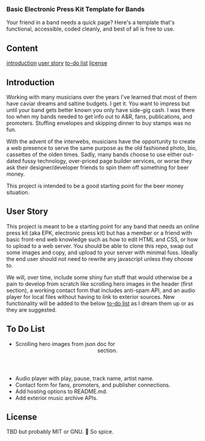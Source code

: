 ### Basic Electronic Press Kit Template for Bands

Your friend in a band needs a quick page? Here's a template that's functional, accessible, coded cleanly, and best of all is free to use.

## Content

[introduction](#introduction)
[user story](#user-story)
[to-do list](#to-do-list)
[license](#license)

## Introduction

Working with many musicians over the years I've learned that most of them have caviar dreams and saltine budgets. I get it. You want to impress but until your band gets better known you only have side-gig cash. I was there too when my bands needed to get info out to A&R, fans, publications, and promoters. Stuffing envelopes and skipping dinner to buy stamps was no fun.

With the advent of the interwebs, musicians have the opportunity to create a web presence to serve the same purpose as the old fashioned photo, bio, cassettes of the olden times. Sadly, many bands choose to use either out-dated fussy technology, over-priced page builder services, or worse they ask their designer/developer friends to spin them off something for beer money.

This project is intended to be a good starting point for the beer money situation.

## User Story

This project is meant to be a starting point for any band that needs an online press kit (aka EPK, electronic press kit) but has a member or a friend with basic front-end web knowledge such as how to edit HTML and CSS, or how to upload to a web server. You should be able to clone this repo, swap out some images and copy, and upload to your server with minimal fuss. Ideally the end user should not need to rewrite any javascript unless they choose to.

We will, over time, include some shiny fun stuff that would otherwise be a pain to develop from scratch like scrolling hero images in the header (first section), a working contact form that includes anti-spam API, and an audio player for local files without having to link to exterior sources. New functionality will be added to the below [to-do list](#to-do-list) as I dream them up or as they are suggested.

## To Do List

- Scrolling hero images from json doc for <header> section.
- Audio player with play, pause, track name, artist name.
- Contact form for fans, promoters, and publisher connections.
- Add hosting options to README.md.
- Add exterior music archive APIs.

## License

TBD but probably MIT or GNU. 🎉 So spice.
